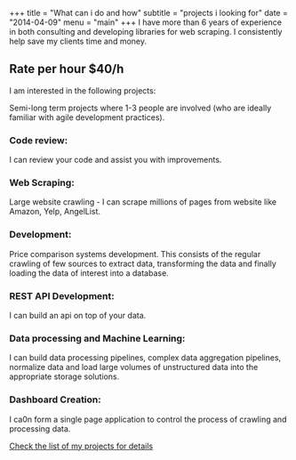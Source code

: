 +++
title = "What can i do and how"
subtitle = "projects i looking for"
date = "2014-04-09"
menu = "main"
+++
I have more than 6 years of experience in both consulting and developing
libraries for web scraping. I consistently help save my clients time and money.

## Rate per hour $40/h

I am interested in the following projects:

Semi-long term projects where 1-3 people are involved (who are ideally familiar
with agile development practices).


### Code review:

I can review your code and assist you with improvements.

### Web Scraping:

Large website crawling - I can scrape millions of pages from website like
Amazon, Yelp, AngelList.


### Development:

Price comparison systems development. This consists of the regular crawling of
few sources to extract data, transforming the data and finally loading the data
of interest into a database.

### REST API Development:

I can build an api on top of your data.

### Data processing and Machine Learning:

I can build data processing pipelines, complex data aggregation pipelines,
normalize data and load large volumes of unstructured data into the appropriate
storage solutions.

### Dashboard Creation:

I ca0n form a single page application to control the process of crawling and
processing data.

[Check the list of my projects for details](/projects/)
